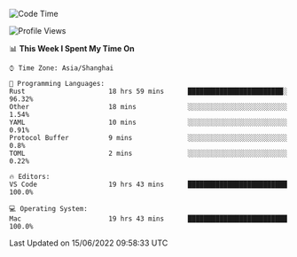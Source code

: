 <!--START_SECTION:waka-->
![Code Time](http://img.shields.io/badge/Code%20Time-1%2C387%20hrs%2029%20mins-blue)

![Profile Views](http://img.shields.io/badge/Profile%20Views-13-blue)

📊 **This Week I Spent My Time On** 

```text
⌚︎ Time Zone: Asia/Shanghai

💬 Programming Languages: 
Rust                     18 hrs 59 mins      ████████████████████████░   96.32% 
Other                    18 mins             ░░░░░░░░░░░░░░░░░░░░░░░░░   1.54% 
YAML                     10 mins             ░░░░░░░░░░░░░░░░░░░░░░░░░   0.91% 
Protocol Buffer          9 mins              ░░░░░░░░░░░░░░░░░░░░░░░░░   0.8% 
TOML                     2 mins              ░░░░░░░░░░░░░░░░░░░░░░░░░   0.22%

🔥 Editors: 
VS Code                  19 hrs 43 mins      █████████████████████████   100.0%

💻 Operating System: 
Mac                      19 hrs 43 mins      █████████████████████████   100.0%

```


 Last Updated on 15/06/2022 09:58:33 UTC
<!--END_SECTION:waka-->

